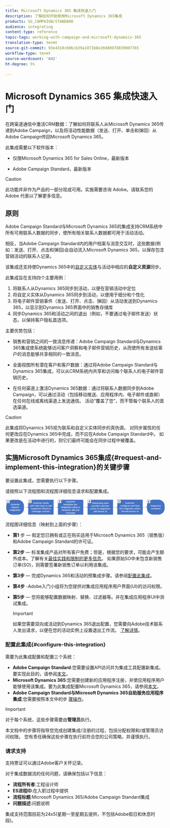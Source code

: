 ```yaml
---
title: Microsoft Dynamics 365 集成快速入门
description: 了解如何开始使用Microsoft Dynamics 365集成
products: SG_CAMPAIGN/STANDARD
audience: integrating
content-type: reference
topic-tags: working-with-campaign-and-microsoft-dynamics-365
translation-type: tm+mt
source-git-commit: 93e4310c606cb39a1071b8e20d88978839007765
workflow-type: tm+mt
source-wordcount: '842'
ht-degree: 5%

---
```



# Microsoft Dynamics 365 集成快速入门

在跨渠道通信中激活CRM数据：了解如何将联系人从Microsoft Dynamics 365传递到Adobe Campaign，以及将活动性能数据（发送、打开、单击和弹回）从Adobe Campaign传回Microsoft Dynamics 365。

此集成需要以下软件版本：

* 仅限Microsoft Dynamics 365 for Sales Online，最新版本

* Adobe Campaign Standard，最新版本

>[!CAUTION]
>
>此功能并非作为产品的一部分现成可用。实施需要咨询 Adobe。请联系您的 Adobe 代表以了解更多信息。


## 原则

Adobe Campaign Standard与Microsoft Dynamics 365的集成支持CRM系统中所有可用联系人数据的同步，使所有相关联系人数据都可用于活动活动。

相反，当Adobe Campaign Standard内的用户档案与消息交互时，这些数据(例如：发送、打开、点击和弹回)会自动流入Microsoft Dynamics 365，以保存包含营销活动的联系人记录。

该集成还支持使Dynamics 365中的[自定义实体](../../integrating/using/d365-acs-self-service-app-settings.md)与活动中相应的&#x200B;**自定义资源**&#x200B;同步。

此集成旨在支持四个主要用例：

1. 将联系人从Dynamics 365同步到活动，以便在营销活动中定位
1. 将自定义实体从Dynamics 365同步到活动，以便用于细分和个性化
1. 将电子邮件营销事件（发送、打开、点击、弹回）从活动发送到Dynamics 365，以显示到Dynamics 365界面中的销售存储库
1. 同步Dynamics 365和活动之间的退出（例如，不要通过电子邮件发送）状态，以保持客户隐私首选项。

主要优势包括：

* 销售和营销之间的一致消息传递：Adobe Campaign Standard与Dynamics 365集成使系统能够访问客户洞察和电子邮件营销历史，从而使所有发送给客户的消息能够共享相同的一致消息。

* 全面视图所有潜在客户和客户数据：通过将Adobe Campaign Standard与Dynamics 365集成，可以从CRM系统内共享和访问每个联系人的电子邮件营销历史。

* 在任何渠道上激活Dynamics 365数据：通过将联系人数据同步到Adobe Campaign，可以通过活动（包括移动推送、应用程序内、电子邮件或直邮）在任何在线或离线渠道上发送通信。 活动“覆盖了您”，而不管每个联系人的首选渠道。

>[!CAUTION]
>
>此集成将Dynamics 365视为联系和自定义实体同步的真伪源。  对同步属性的任何更改应在Dynamics 365中完成，而不应在Adobe Campaign Standard中。  如果更改是在活动中进行的，则它们最终可能会在同步过程中被覆盖。


## 实施Microsoft Dynamics 365集成{#request-and-implement-this-integration}的关键步骤

要设置此集成，您需要执行以下步骤。

请按照以下流程图和流程图详细信息请求和配置集成。

![](assets/provisioning-wf.png)

流程图详细信息（映射到上面的步骤）：

* **第1** 步 — 假定您已拥有或正在购买适用于Microsoft Dynamics 365（销售版）和Adobe Campaign Standard的许可证。
* **第2步**  — 标准集成产品对所有客户免费；但是，根据您的要求，可能会产生额外成本。了解有关[最佳实践和限制的更多信息](../../integrating/using/d365-acs-notices-and-recommendations.md)。 如果原始SO中未包含新销售订单(SO)，则需要签署新销售订单以利用该集成。
* **第3步**  — 完成Dynamics 365和活动的预集成步骤。请参阅[配置此集成](#configure-this-integration)。
* **第4步** -Adobe入门小组将为您提供对集成应用程序用户界面(UI)的访问权限。
* **第5步**  — 您将能够配置数据映射、替换、过滤器等。并在集成应用程序UI中测试集成。

   >[!IMPORTANT]
   >
   > 如果您需要双向或活动到Dynamics 365退出配置，您需要向Adobe技术联系人发出请求，以便在您的活动实例上设置退出工作流。 [了解详情](../../integrating/using/d365-acs-notices-and-recommendations.md#opt-out)。

### 配置此集成{#configure-this-integration}

需要为此集成配置和配置三个系统：

* **Adobe Campaign Standard**:您需要设置API访问并为集成工具配置新集成。要实现此目的，请参阅[本文](../../integrating/using/d365-acs-configure-adobe-io.md)。
* **Microsoft Dynamics 365**:您需要创建新的应用程序注册，并使应用程序用户能够使用该集成。要为此集成配置Microsoft Dynamics 365，请参阅[本文](../../integrating/using/d365-acs-configure-d365.md)。
* **Adobe Campaign Standard与Microsoft Dynamics 365自助服务应用程序集成**:您需要按照本文中的步 [骤操作](../../integrating/using/d365-acs-self-service-app-control-access.md)。

>[!IMPORTANT]
>
>对于每个系统，这些步骤需要由&#x200B;**管理员**&#x200B;执行。
>
>本文档中的步骤将指导您完成创建集成/注册的过程，包括分配权限和/或管理员访问权限。  您有责任确保这些步骤在执行前符合您的公司策略，并谨慎执行。


### 请求支持

支持票证可以通过Adobe客户关怀记录。

对于集成数据流的任何问题，请确保包括以下信息：

* **流程所有者**:工程设计师
* **ES进程ID**:在入职过程中提供
* **流程标题**:Microsoft Dynamics 365/Adobe Campaign Standard集成
* **问题描述**:问题说明

集成支持范围目前为24x5(星期一至星期五提供，不包括Adobe假日和休息时段)。
